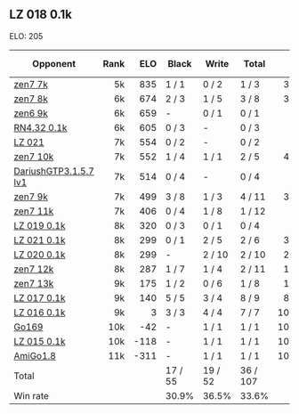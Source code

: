 ## LZ 018 0.1k ##

ELO: 205

Opponent | Rank | ELO | Black | Write | Total | Win rate
---------|-----:|----:|-------|-------|-------|-------:
[zen7 7k](zen7%207k.md) | 5k | 835 | 1 / 1 | 0 / 2 | 1 / 3 | 33.3%
[zen7 8k](zen7%208k.md) | 6k | 674 | 2 / 3 | 1 / 5 | 3 / 8 | 37.5%
[zen6 9k](zen6%209k.md) | 6k | 659 | - | 0 / 1 | 0 / 1 | 0.0%
[RN4.32 0.1k](RN4.32%200.1k.md) | 6k | 605 | 0 / 3 | - | 0 / 3 | 0.0%
[LZ 021](LZ%20021.md) | 7k | 554 | 0 / 2 | - | 0 / 2 | 0.0%
[zen7 10k](zen7%2010k.md) | 7k | 552 | 1 / 4 | 1 / 1 | 2 / 5 | 40.0%
[DariushGTP3.1.5.7 lv1](DariushGTP3.1.5.7%20lv1.md) | 7k | 514 | 0 / 4 | - | 0 / 4 | 0.0%
[zen7 9k](zen7%209k.md) | 7k | 499 | 3 / 8 | 1 / 3 | 4 / 11 | 36.4%
[zen7 11k](zen7%2011k.md) | 7k | 406 | 0 / 4 | 1 / 8 | 1 / 12 | 8.3%
[LZ 019 0.1k](LZ%20019%200.1k.md) | 8k | 320 | 0 / 3 | 0 / 1 | 0 / 4 | 0.0%
[LZ 021 0.1k](LZ%20021%200.1k.md) | 8k | 299 | 0 / 1 | 2 / 5 | 2 / 6 | 33.3%
[LZ 020 0.1k](LZ%20020%200.1k.md) | 8k | 299 | - | 2 / 10 | 2 / 10 | 20.0%
[zen7 12k](zen7%2012k.md) | 8k | 287 | 1 / 7 | 1 / 4 | 2 / 11 | 18.2%
[zen7 13k](zen7%2013k.md) | 9k | 175 | 1 / 2 | 0 / 6 | 1 / 8 | 12.5%
[LZ 017 0.1k](LZ%20017%200.1k.md) | 9k | 140 | 5 / 5 | 3 / 4 | 8 / 9 | 88.9%
[LZ 016 0.1k](LZ%20016%200.1k.md) | 9k | 3 | 3 / 3 | 4 / 4 | 7 / 7 | 100.0%
[Go169](Go169.md) | 10k | -42 | - | 1 / 1 | 1 / 1 | 100.0%
[LZ 015 0.1k](LZ%20015%200.1k.md) | 10k | -118 | - | 1 / 1 | 1 / 1 | 100.0%
[AmiGo1.8](AmiGo1.8.md) | 11k | -311 | - | 1 / 1 | 1 / 1 | 100.0%
Total | | | 17 / 55 | 19 / 52 | 36 / 107 | 
Win rate| | | 30.9% | 36.5% | 33.6% | 
